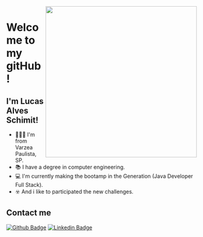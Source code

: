 <img align="right" width="400" height="400" src="https://i.imgur.com/OV4tGL8.png">
 
# Welcome to my gitHub!
 
## I'm Lucas Alves Schimit!
 
- 👨🏿‍💻 I'm from Varzea Paulista, SP.
- 📚 I have a degree in computer engineering.
- 💻 I'm currently making the bootamp in the Generation (Java Developer Full Stack).
- ☣️ And i like to participated the new challenges.
 
 
## Contact me
[![Github Badge](https://img.shields.io/badge/-Github-000?style=flat-square&logo=Github&logoColor=white&link=link_do_seu_perfil_no_github)](https://github.com/Lucas-schimit)
[![Linkedin Badge](https://img.shields.io/badge/-LinkedIn-blue?style=flat-square&logo=Linkedin&logoColor=white&link=link_do_seu_perfil_no_linkedin)](https://www.linkedin.com/in/lucas-alves-schimit-611509142)

